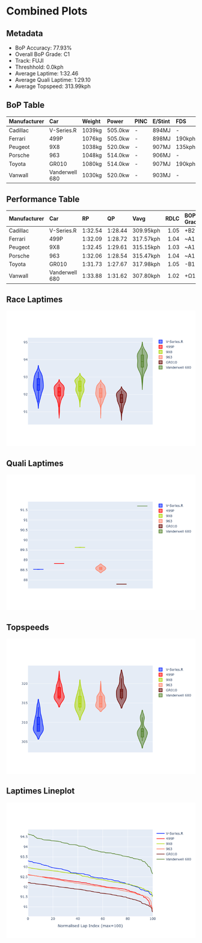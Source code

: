 # Combined Plots

## Metadata

- BoP Accuracy: 77.93%
- Overall BoP Grade: C1
- Track: FUJI
- Threshhold: 0.0kph
- Average Laptime: 1:32.46
- Average Quali Laptime: 1:29.10
- Average Topspeed: 313.99kph

## BoP Table
| Manufacturer   | Car            | Weight   | Power   | PINC   | E/Stint   | FDS    | RDP    | QDP    | TDP    |
|:---------------|:---------------|:---------|:--------|:-------|:----------|:-------|:-------|:-------|:-------|
| Cadillac       | V-Series.R     | 1039kg   | 505.0kw | -      | 894MJ     | -      | 53.88% | 50.00% | 21.12% |
| Ferrari        | 499P           | 1076kg   | 505.0kw | -      | 898MJ     | 190kph | 58.11% | 20.00% | 4.15%  |
| Peugeot        | 9X8            | 1038kg   | 520.0kw | -      | 907MJ     | 135kph | 56.83% | 25.00% | 2.08%  |
| Porsche        | 963            | 1048kg   | 514.0kw | -      | 906MJ     | -      | 60.72% | 25.00% | 10.69% |
| Toyota         | GR010          | 1080kg   | 514.0kw | -      | 907MJ     | 190kph | 56.77% | 25.00% | 2.48%  |
| Vanwall        | Vanderwell 680 | 1030kg   | 520.0kw | -      | 903MJ     | -      | 53.08% | 50.00% | 10.27% |

## Performance Table
| Manufacturer   | Car            | RP      | QP      | Vavg      |   RDLC | BOP-Grade   | Match   |
|:---------------|:---------------|:--------|:--------|:----------|-------:|:------------|:--------|
| Cadillac       | V-Series.R     | 1:32.54 | 1:28.44 | 309.95kph |   1.05 | +B2         | 84.75%  |
| Ferrari        | 499P           | 1:32.09 | 1:28.72 | 317.57kph |   1.04 | ~A1         | 95.47%  |
| Peugeot        | 9X8            | 1:32.45 | 1:29.61 | 315.15kph |   1.03 | ~A1         | 100.00% |
| Porsche        | 963            | 1:32.06 | 1:28.54 | 315.47kph |   1.04 | ~A1         | 97.52%  |
| Toyota         | GR010          | 1:31.73 | 1:27.67 | 317.98kph |   1.05 | -B1         | 85.38%  |
| Vanwall        | Vanderwell 680 | 1:33.88 | 1:31.62 | 307.80kph |   1.02 | +Ω1         | 4.46%   |

## Race Laptimes
![Race Laptimes](images/race_violin.png)

## Quali Laptimes
![Quali Laptimes](images/quali_violin.png)

## Topspeeds
![Topspeeds](images/topspeed_violin.png)

## Laptimes Lineplot
![Laptimes Lineplot](images/laptime_line.png)

